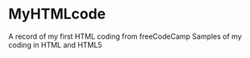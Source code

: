 # MyHTMLcode
A record of my first HTML coding from freeCodeCamp
Samples of my coding in HTML and HTML5
